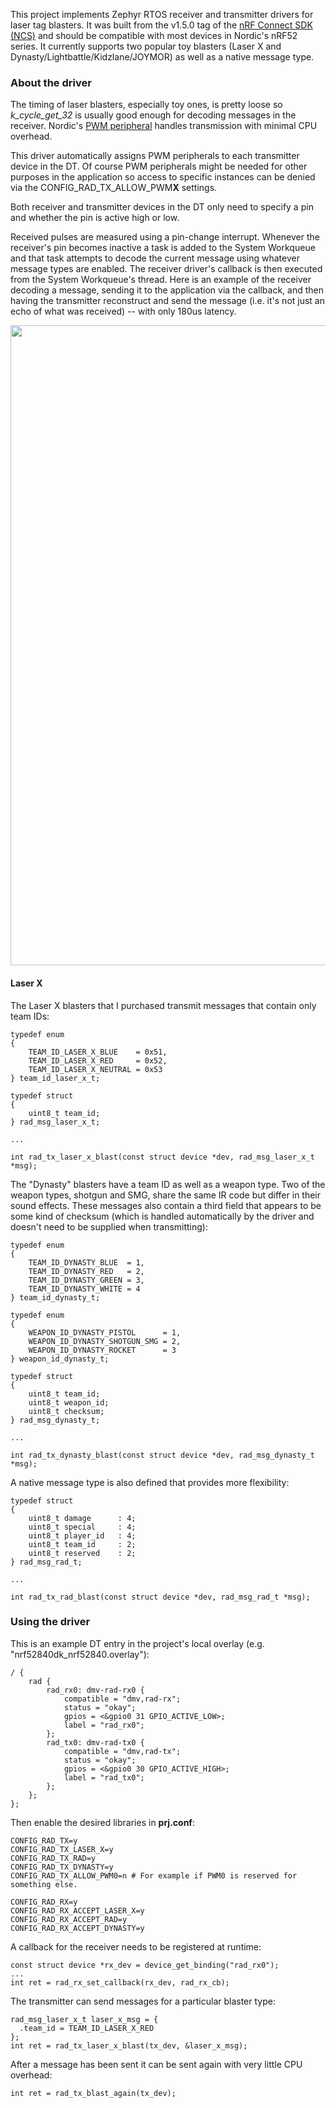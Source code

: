 This project implements Zephyr RTOS receiver and transmitter drivers for laser tag blasters. It was built from the v1.5.0 tag of the [nRF Connect SDK (NCS)](https://github.com/nrfconnect/sdk-nrf) and should be compatible with most devices in Nordic's nRF52 series. It currently supports two popular toy blasters (Laser X and Dynasty/Lightbattle/Kidzlane/JOYMOR) as well as a native message type.

### About the driver
The timing of laser blasters, especially toy ones, is pretty loose so *k_cycle_get_32* is usually good enough for decoding messages in the receiver. Nordic's [PWM peripheral](https://infocenter.nordicsemi.com/index.jsp?topic=%2Fps_nrf52840%2Fpwm.html&cp=4_0_0_5_16) handles transmission with minimal CPU overhead.

This driver automatically assigns PWM peripherals to each transmitter device in the DT. Of course PWM peripherals might be needed for other purposes in the application so access to specific instances can be denied via the CONFIG_RAD_TX_ALLOW_PWM**X** settings.

Both receiver and transmitter devices in the DT only need to specify a pin and whether the pin is active high or low.

Received pulses are measured using a pin-change interrupt. Whenever the receiver's pin becomes inactive a task is added to the System Workqueue and that task attempts to decode the current message using whatever message types are enabled. The receiver driver's callback is then executed from the System Workqueue's thread. Here is an example of the receiver decoding a message, sending it to the application via the callback, and then having the transmitter reconstruct and send the message (i.e. it's not just an echo of what was received) -- with only 180us latency.

<p align="center"><img src="https://user-images.githubusercontent.com/6494431/120431571-88bd8b00-c32d-11eb-9712-9b41cf1d6e57.png" width="1024"></p>

#### Laser X
The Laser X blasters that I purchased transmit messages that contain only team IDs:
```
typedef enum
{
	TEAM_ID_LASER_X_BLUE    = 0x51,
	TEAM_ID_LASER_X_RED     = 0x52,
	TEAM_ID_LASER_X_NEUTRAL = 0x53
} team_id_laser_x_t;

typedef struct
{
	uint8_t team_id;
} rad_msg_laser_x_t;

...

int rad_tx_laser_x_blast(const struct device *dev, rad_msg_laser_x_t *msg);
```
The "Dynasty" blasters have a team ID as well as a weapon type. Two of the weapon types, shotgun and SMG, share the same IR code but differ in their sound effects. These messages also contain a third field that appears to be some kind of checksum (which is handled automatically by the driver and doesn't need to be supplied when transmitting):
```
typedef enum
{
	TEAM_ID_DYNASTY_BLUE  = 1,
	TEAM_ID_DYNASTY_RED   = 2,
	TEAM_ID_DYNASTY_GREEN = 3,
    TEAM_ID_DYNASTY_WHITE = 4
} team_id_dynasty_t;

typedef enum
{
	WEAPON_ID_DYNASTY_PISTOL      = 1,
	WEAPON_ID_DYNASTY_SHOTGUN_SMG = 2,
	WEAPON_ID_DYNASTY_ROCKET      = 3
} weapon_id_dynasty_t;

typedef struct
{
	uint8_t team_id;
	uint8_t weapon_id;
	uint8_t checksum;
} rad_msg_dynasty_t;

...

int rad_tx_dynasty_blast(const struct device *dev, rad_msg_dynasty_t *msg);
```
A native message type is also defined that provides more flexibility:
```
typedef struct
{
	uint8_t damage		: 4;
	uint8_t special 	: 4;
	uint8_t player_id	: 4;
	uint8_t team_id		: 2;
	uint8_t reserved	: 2;
} rad_msg_rad_t;

...

int rad_tx_rad_blast(const struct device *dev, rad_msg_rad_t *msg);
```

### Using the driver
This is an example DT entry in the project's local overlay (e.g. "nrf52840dk_nrf52840.overlay"):
```
/ {
	rad {
		rad_rx0: dmv-rad-rx0 {
			compatible = "dmv,rad-rx";
			status = "okay";
			gpios = <&gpio0 31 GPIO_ACTIVE_LOW>;
			label = "rad_rx0";
		};
		rad_tx0: dmv-rad-tx0 {
			compatible = "dmv,rad-tx";
			status = "okay";
			gpios = <&gpio0 30 GPIO_ACTIVE_HIGH>;
			label = "rad_tx0";
		};
	};
};
```
Then enable the desired libraries in **prj.conf**:
```
CONFIG_RAD_TX=y
CONFIG_RAD_TX_LASER_X=y
CONFIG_RAD_TX_RAD=y
CONFIG_RAD_TX_DYNASTY=y
CONFIG_RAD_TX_ALLOW_PWM0=n # For example if PWM0 is reserved for something else.

CONFIG_RAD_RX=y
CONFIG_RAD_RX_ACCEPT_LASER_X=y
CONFIG_RAD_RX_ACCEPT_RAD=y
CONFIG_RAD_RX_ACCEPT_DYNASTY=y
```
A callback for the receiver needs to be registered at runtime:
```
const struct device *rx_dev = device_get_binding("rad_rx0");
...
int ret = rad_rx_set_callback(rx_dev, rad_rx_cb);
```
The transmitter can send messages for a particular blaster type:
```
rad_msg_laser_x_t laser_x_msg = {
  .team_id = TEAM_ID_LASER_X_RED
};
int ret = rad_tx_laser_x_blast(tx_dev, &laser_x_msg);
```
After a message has been sent it can be sent again with very little CPU overhead:
```
int ret = rad_tx_blast_again(tx_dev);
```
